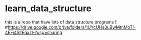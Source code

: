 # learn_data_structure

this is a repo that have lots of data structure programs !!
#https://drive.google.com/drive/folders/1UYcUHa3uBwMtnMoTI-4EFj4SitEqxzI-?usp=sharing 
